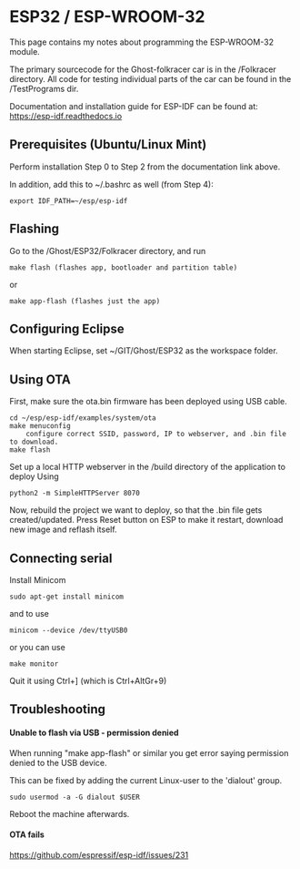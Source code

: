 # ESP32 / ESP-WROOM-32

This page contains my notes about programming the ESP-WROOM-32 module.

The primary sourcecode for the Ghost-folkracer car is in the /Folkracer directory.
All code for testing individual parts of the car can be found in the /TestPrograms dir.

Documentation and installation guide for ESP-IDF can be found at: https://esp-idf.readthedocs.io

## Prerequisites (Ubuntu/Linux Mint)

Perform installation Step 0 to Step 2 from the documentation link above.

In addition, add this to ~/.bashrc as well (from Step 4):

    export IDF_PATH=~/esp/esp-idf

## Flashing

Go to the /Ghost/ESP32/Folkracer directory, and run

    make flash (flashes app, bootloader and partition table)

or

    make app-flash (flashes just the app)

## Configuring Eclipse

When starting Eclipse, set ~/GIT/Ghost/ESP32 as the workspace folder.

## Using OTA

First, make sure the ota.bin firmware has been deployed using USB cable.

    cd ~/esp/esp-idf/examples/system/ota
    make menuconfig
        configure correct SSID, password, IP to webserver, and .bin file to download.
    make flash

Set up a local HTTP webserver in the /build directory of the application to deploy Using

    python2 -m SimpleHTTPServer 8070

Now, rebuild the project we want to deploy, so that the .bin file gets created/updated.
Press Reset button on ESP to make it restart, download new image and reflash itself.

## Connecting serial

Install Minicom

    sudo apt-get install minicom

and to use

    minicom --device /dev/ttyUSB0

or you can use

    make monitor

Quit it using Ctrl+] (which is Ctrl+AltGr+9)

## Troubleshooting

#### Unable to flash via USB - permission denied

When running "make app-flash" or similar you get error saying permission denied to the USB device.

This can be fixed by adding the current Linux-user to the 'dialout' group.

    sudo usermod -a -G dialout $USER

Reboot the machine afterwards.


#### OTA fails
https://github.com/espressif/esp-idf/issues/231
